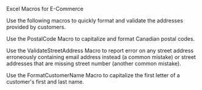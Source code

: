 
Excel Macros for E-Commerce

Use the following macros to quickly format and validate the addresses provided by customers.

Use the PostalCode Macro to capitalize and format Canadian postal codes.

Use the ValidateStreetAddress Macro to report error on any street address erroneously containing email address instead (a common mistake) or street addresses that are missing street number (another common mistake).

Use the FormatCustomerName Macro to capitalize the first letter of a customer's first and last name.